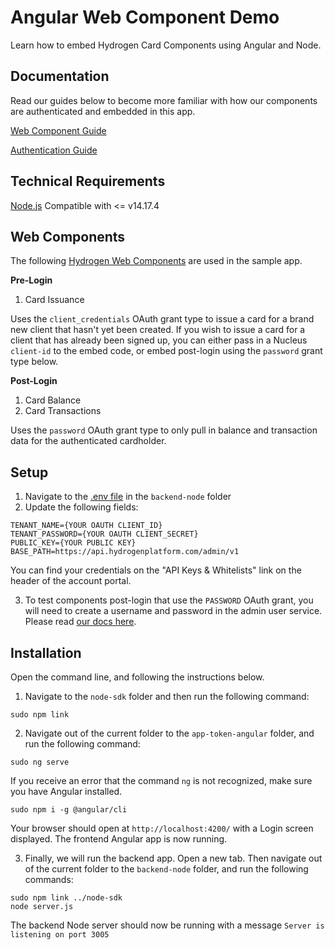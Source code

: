 # Angular Web Component Demo

Learn how to embed Hydrogen Card Components using Angular and Node.

## Documentation
Read our guides below to become more familiar with how our components are authenticated and embedded in this app.

[Web Component Guide](https://www.hydrogenplatform.com/docs/no-code-quickstart#web-components)

[Authentication Guide](https://www.hydrogenplatform.com/docs/atom-quickstart#authentication)

## Technical Requirements
[Node.js](https://nodejs.org/) Compatible with <= v14.17.4

## Web Components

The following [Hydrogen Web Components](https://www.hydrogenplatform.com/cards-no-code-applications) are used in the sample app.

**Pre-Login**

1. Card Issuance

Uses the `client_credentials` OAuth grant type to issue a card for a brand new client that hasn't yet been created. If you wish to issue a card for a client that has already been signed up, you can either pass in a Nucleus `client-id` to the embed code, or embed post-login using the `password` grant type below.

**Post-Login**

1. Card Balance
2. Card Transactions

Uses the `password` OAuth grant type to only pull in balance and transaction data for the authenticated cardholder.

## Setup

1. Navigate to the [.env file](https://github.com/hydrogen-dev/sample-app/blob/master/angular/backend-node/.env) in the `backend-node` folder
2. Update the following fields:
```shell
TENANT_NAME={YOUR OAUTH CLIENT_ID}
TENANT_PASSWORD={YOUR OAUTH CLIENT_SECRET}
PUBLIC_KEY={YOUR PUBLIC KEY}
BASE_PATH=https://api.hydrogenplatform.com/admin/v1
```
You can find your credentials on the "API Keys & Whitelists" link on the header of the account portal.

3. To test components post-login that use the `PASSWORD` OAuth grant, you will need to create a username and password in the admin user service. Please read [our docs here](https://www.hydrogenplatform.com/docs/nucleus/v1/#Create-a-client-in-admin).

## Installation

Open the command line, and following the instructions below.

1. Navigate to the `node-sdk` folder and then run the following command:

```shell
sudo npm link
```

2. Navigate out of the current folder to the `app-token-angular` folder, and run the following command:

```shell
sudo ng serve
```

If you receive an error that the command `ng` is not recognized, make sure you have Angular installed.

```shell
sudo npm i -g @angular/cli
```

Your browser should open at `http://localhost:4200/` with a Login screen displayed. The frontend Angular app is now running.

3. Finally, we will run the backend app. Open a new tab. Then navigate out of the current folder to the `backend-node` folder, and run the following commands:

```shell
sudo npm link ../node-sdk
node server.js
```

The backend Node server should now be running with a message `Server is listening on port 3005`
